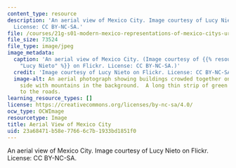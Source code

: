 ```yaml
---
content_type: resource
description: 'An aerial view of Mexico City. Image courtesy of Lucy Nieto on Flickr.
  License: CC BY-NC-SA.'
file: /courses/21g-s01-modern-mexico-representations-of-mexico-citys-urban-life-spring-2015/23a68471b58e77666c7b1933bd1851f0_21g-s01s15.jpg
file_size: 73524
file_type: image/jpeg
image_metadata:
  caption: 'An aerial view of Mexico City. (Image courtesy of {{% resource_link "0b86396f-f49a-4200-bb5d-b21337af1158"
    "Lucy Nieto" %}} on Flickr. License: CC BY-NC-SA.)'
  credit: 'Image courtesy of Lucy Nieto on Flickr. License: CC BY-NC-SA.'
  image-alt: An aerial photograph showing buildings crowded together on the right
    side with mountains in the background.  A long thin strip of green runs parallel
    to the roads.
learning_resource_types: []
license: https://creativecommons.org/licenses/by-nc-sa/4.0/
ocw_type: OCWImage
resourcetype: Image
title: Aerial View of Mexico City
uid: 23a68471-b58e-7766-6c7b-1933bd1851f0
---
```

An aerial view of Mexico City. Image courtesy of Lucy Nieto on Flickr. License: CC BY-NC-SA.